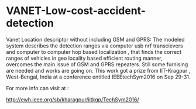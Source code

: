 # VANET-Low-cost-accident-detection
Vanet Location descriptor without including GSM and GPRS:
The modeled system describes the detection ranges via computer usb nrf transcievers and computer to computer hop based localization , that finds the correct ranges of vehicles in geo locality based efficient routing manner, overcomes the main issue of GSM and GPRS repeaters. Still some furnising are needed and works are going on. This work got a prize from IIT-Kragpur , West-Bengal, India at a conference entitled IEEEtechSym2016 on Sep 29-31.

For more info can visit at :

http://ewh.ieee.org/sb/kharagpur/iitkgp/TechSym2016/
